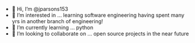 - 👋 Hi, I’m @jparsons153
- 👀 I’m interested in ... learning software engineering having spent many yrs in another branch of engineering! 
- 🌱 I’m currently learning ... python 
- 💞️ I’m looking to collaborate on ... open source projects in the near future
